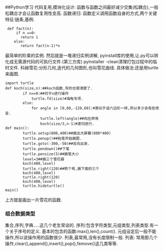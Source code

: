 ##Python学习
代码复用,模块化设计:
 函数与函数之间最好减少交集(松耦合),一般松耦合才会让函数复用性变高.
 函数递归:
 函数定义调用函数自身的方式,两个关键特征:链条,基例.
```
 def fact(n):
     if n ==0:
       return 1
    else:
       return fact(n-1)*n
```
最简单的阶乘的实例. 
然后就是一堆递归实例讲解,
pyinstall库的使用,让.py可以转化成无需源代码的可执行文件.(第三方库)
pyinstaller -clean清理打包过程中的临时文件.
科赫雪花:分形几何,迭代的几何图形,也叫雪花曲线.
具体做法:还是用turtle来画图.

```
import turtle
def koch(size,n):##koch函数,写的也很清楚了.
        if n==0:##对于n进行操作
            turtle.fd(size)#海龟专项.
        else:
            for angle in [0,60,-120,60]:#类似于话六边形一样,所以多少会有些改变.
                turtle.left(angle)##向左转弯
                koch(size/3,n-1)#递归进行.
def main():
        turtle.setup(800,400)##画出大屏幕(800*400)
        turtle.penup()##抬笔开始画图.
        turtle.goto(-300,-50)##反向出发.
        turtle.pendown()##下笔
        turtle.pensize(5)##画笔大小
        level=3##画三个雪花瓣
        koch(400,level)
        turtle.right(120)##转个弯,画下面的三个
        koch(400,level)
        turtle.right(120)
        koch(400,level)
        turtle.hideturtle()
main()
```
上方就是画出一片雪花的函数.
### 组合数据类型
集合,序列,字典.....这几个老生常谈的.
序列:包含字符类型,元组类型,列表类型.有一个关于序号的定义.
基本的包含的函数:max(),len(),count().
元组设定后一般不能操作,所以说操作用的函数很少.
列表,最常用,没有长度限制一般.
列表:
常用那几个操作,clear(),append(),insert(),pop(),femove()这几类等等.